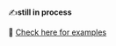 ✍️**still in process**

🐸 [Check here for examples](https://github.com/Error-404-0000/MiniLang/tree/master/MiniLang/MiniLang_Syntax_Guide)
